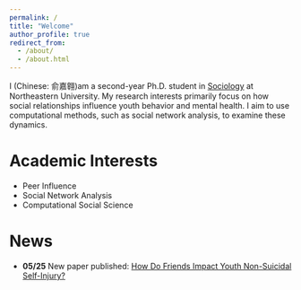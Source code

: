 ```yaml
---
permalink: /
title: "Welcome"
author_profile: true
redirect_from: 
  - /about/
  - /about.html
---
```


I (Chinese: 俞嘉翱)am a second-year Ph.D. student in [Sociology](https://cssh.northeastern.edu/socant/) at Northeastern University. My research interests primarily focus on how social relationships influence youth behavior and mental health. I aim to use computational methods, such as social network analysis, to examine these dynamics.

Academic Interests
======
- Peer Influence
- Social Network Analysis
- Computational Social Science
  
News
======
- **05/25**   New paper published: [How Do Friends Impact Youth Non-Suicidal Self-Injury?](https://cssh.northeastern.edu/how-do-friends-impact-youth-non-suicidal-self-injury-northeastern-researcher-explains/)


